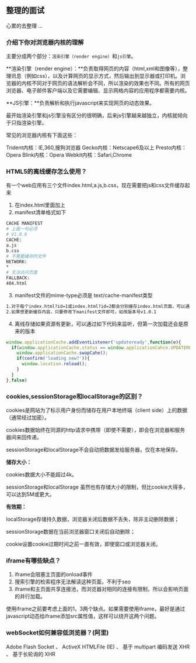 ## 整理的面试

心累的去整理 ...

### 介绍下你对浏览器内核的理解

主要分成两个部分：`渲染引擎（render engine）`和`js引擎`。

**渲染引擎（render engine）：**负责取得网页的内容（html,xml和图像等），整理讯息（例如css），以及计算网页的显示方式，然后输出到显示器或打印机。浏览器的内核不同对于网页的语法解析会不同，所以渲染的效果也不同。所有的网页浏览器、电子邮件客户端以及它需要编辑、显示网格内容的应用程序都需要内核。

**JS引擎：**负责解析和执行javascript来实现网页的动态效果。

最开始渲染引擎和js引擎没有区分的很明确，后来js引擎越来越独立，内核就倾向于只指渲染引擎。

常见的浏览器内核有下面这些：

Trident内核：IE,360,搜狗浏览器
Gecko内核：Netscape6及以上
Presto内核：Opera
Blink内核：Opera
Webkit内核：Safari,Chrome

### HTML5的离线缓存怎么使用？

有一个web应用有三个文件index.html,a.js,b.css，现在需要把js和css文件缓存起来

1. 在index.html里面加上 <html manifest="test.manifest">
2. manifest清单格式如下

```bash
CACHE MANIFEST 
# 上面一句必须
# V1.0.0
CACHE:
a.js
b.css
# 不需要缓存的文件
NETWORK:
*
# 无法访问页面
FALLBACK:
404.html
```

3. manifest文件的mime-type必须是 text/cache-manifest类型

```bash
1.对于每个index.html?id=1或index.html?id=2都会分别缓存index.html页面，可以通过chrome浏览器Resources/Application Cache观察
2.如果想更新缓存内容，只要修改下manifest文件即可，如改版本号v1.0.1
```

4. 离线存储如果资源有更新，可以通过如下代码来监听，但第一次加载还会是原来的版本

```javascript
window.applicationCache.addEventListener('updateready',function(e){
  if(window.applicationCache.status == window.applicationCahce.UPDATEREADY){
    window.applicationCache.swapCahe();
    if(confirm('loading new?')){
      window.location.reload();
    }
  }
},false)
```

### cookies,sessionStorage和localStorage的区别？

cookies是网站为了标示用户身份而储存在用户本地终端（client side）上的数据（通常经过加密）。

cookies数据始终在同源的http请求中携带（即使不需要），即会在浏览器和服务器间来回传递。

sessionStorage和localStorage不会自动把数据发给服务器，仅在本地保存。

**储存大小：**

cookies数据大小不能超过4k。

sessionStorage和localStorage 虽然也有存储大小的限制，但比cookie大得多，可以达到5M或更大。

**有效期：**

localStorage存储持久数据，浏览器关闭后数据不丢失，除非主动删除数据；

sessionStorage数据在当前浏览器窗口关闭后自动删除；

cookie设置cookie过期时间之前一直有效，即使窗口或浏览器关闭。

### iframe有哪些缺点？

1. iframe会阻塞主页面的onload事件
2. 搜索引擎的检索程序无法解读这种页面，不利于seo
3. iframe和主页面共享连接池，而浏览器对相同的连接有限制，所以会影响页面的并行加载。

使用iframe之前要考虑上面的1，3两个缺点。如果需要使用iframe，最好是通过javascript动态给iframe添加src属性值，这样可以绕开这两个问题。

### webSocket如何兼容低浏览器？(阿里)

Adobe Flash Socket 、 ActiveX HTMLFile (IE) 、 基于 multipart 编码发送 XHR 、 基于长轮询的 XHR

